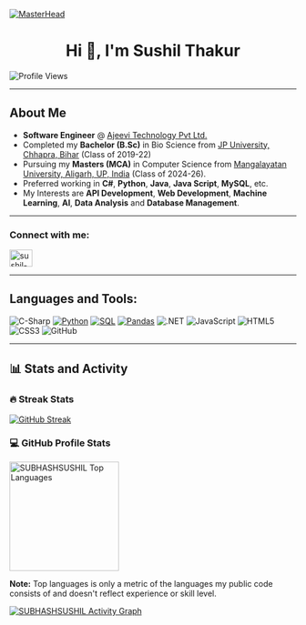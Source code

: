 <!--# Hello, I am Sushil Thakur 👋  -->
[![MasterHead](https://visme.co/blog/wp-content/uploads/2019/10/animated-presentation-software-header.gif)]()

<h1 align="center">Hi 👋, I'm Sushil Thakur</h1>
<!--<a href="https://git.io/typing-svg"><img src="https://readme-typing-svg.demolab.com?font=Sixtyfour&size=31&pause=1000&color=8149FF&background=6E40FF00&center=true&vCenter=true&width=2450&height=125&lines=Data+Intelligence+Associate+and+Azure+Data+Engineer;Specializing+in+AML%2C+Cybersecurity%2C+and+Risk+management;Expertise+in+Python%2C+SQL%2C+R%2C+and+advanced+analytics+tools+like+Tableau+and+SAS" alt="Typing SVG" /></a>-->

![Profile Views](https://komarev.com/ghpvc/?username=SUBHASHSUSHIL&color=blue)

---

## About Me  
- **Software Engineer** @ [Ajeevi Technology Pvt Ltd.](https://ajeevi.com)
- Completed my  **Bachelor (B.Sc)** in Bio Science from [JP University, Chhapra, Bihar](https://jpv.ac.in) (Class of 2019-22)
- Pursuing  my **Masters (MCA)** in Computer Science from [Mangalayatan University, Aligarh, UP, India](https://www.mangalayatan.in/) (Class of 2024-26).  
- Preferred working in **C#**, **Python**, **Java**, **Java Script**, **MySQL**,   etc.  
- My Interests are **API Development**, **Web Development**, **Machine Learning**, **AI**, **Data Analysis** and **Database Management**.  

---
<h3 align="left">Connect with me:</h3>
<p align="left">
<a href="https:/www.linkedin.com/in/sushil-thakur-6529a72a2/" target="blank"><img align="center" src="https://raw.githubusercontent.com/rahuldkjain/github-profile-readme-generator/master/src/images/icons/Social/linked-in-alt.svg" alt="sushil-thakur" height="30" width="40" /></a>
</p>

---

## Languages and Tools:
![C-Sharp](https://img.shields.io/badge/-CSharp-3776AB?style=flat&logo=C#&logoColor=white)
<a href="https://github.com/search?q=user%3ASUBHASHSUSHIL+language%3Apython"><img alt="Python" src="https://img.shields.io/badge/Python-14354C.svg?logo=python&logoColor=white"></a>
<a href="https://github.com/search?q=user%3ASUBHASHSUSHIL+language%3Asql"><img alt="SQL" src="https://custom-icon-badges.demolab.com/badge/SQL-025E8C.svg?logo=database&logoColor=white"></a>
<a href="https://github.com/search?q=user%3ASUBHASHSUSHIL+tool%3Apandas"><img alt="Pandas" src="https://img.shields.io/badge/Pandas-150458.svg?logo=pandas&logoColor=white"></a>
![.NET](https://img.shields.io/badge/-.Net-092E20?style=flat&logo=C#&logoColor=white)
![JavaScript](https://img.shields.io/badge/-JavaScript-F7DF1E?style=flat&logo=javascript&logoColor=black)
![HTML5](https://img.shields.io/badge/-HTML5-E34F26?style=flat&logo=html5&logoColor=white)
![CSS3](https://img.shields.io/badge/-CSS3-1572B6?style=flat&logo=css3&logoColor=white)
![GitHub](https://img.shields.io/badge/-GitHub-181717?style=flat&logo=github&logoColor=white)

---

<!--## 📫 Reach Out to Me:
[![GitHub](https://img.shields.io/badge/GitHub-181717?style=flat&logo=github&logoColor=white)](https://github.com/SUBHASHSUSHIL)
[![LinkedIn](https://img.shields.io/badge/LinkedIn-0077B5?style=flat&logo=linkedin&logoColor=white)](https://www.linkedin.com/in/sushil-kumar-thakur-6529a72a2)
[![Medium](https://img.shields.io/badge/Medium-12100E?style=flat&logo=medium&logoColor=white)](https://medium.com/@your-username)

-->

<!--## 📊 GitHub Stats:
![Sushil Thakur GitHub Stats](https://github-readme-stats.vercel.app/api?username=SUBHASHSUSHIL&show_icons=true&theme=radical)

---

## 🔥 Most Used Languages:
![Top Languages](https://github-readme-stats.vercel.app/api/top-langs/?username=SUBHASHSUSHIL&layout=compact&theme=radical)-->




  <summary><h2>📊 Stats and Activity</h2></summary>

  <h3>🔥 Streak Stats</h3>

  <!-- GitHub Readme Streak Stats - https://github.com/DenverCoder1/github-readme-streak-stats -->
  <p>
    <a href="https://git.io/streak-stats"><img src="https://github-readme-streak-stats-eight.vercel.app?user=SUBHASHSUSHIL&theme=monokai-metallian&border_radius=5&short_numbers=true&card_width=500&card_height=199" alt="GitHub Streak" /></a>
  </p>

  <h3>💻 GitHub Profile Stats</h3>

  <a href="https://github-readme-stats.vercel.app/api/top-langs/?username=SUBHASHSUSHIL&theme=react&show_icons=true&hide_border=true&layout=compact&bg_color=1F222E&title_color=F85D7F&icon_color=F8D866">
  <img alt="SUBHASHSUSHIL Top Languages" 
       src="https://github-readme-stats.vercel.app/api/top-langs/?username=SUBHASHSUSHIL&theme=react&show_icons=true&hide_border=true&layout=compact&bg_color=1F222E&title_color=F85D7F&icon_color=F8D866" 
       height="192px" />
</a>


  <br/>

  <b>Note:</b> Top languages is only a metric of the languages my public code consists of and doesn't reflect experience or skill level.
  
  <!-- https://github.com/ashutosh00710/github-readme-activity-graph -->

  <a href="https://github.com/ashutosh00710/github-readme-activity-graph"><img alt="SUBHASHSUSHIL Activity Graph" src="https://github-readme-activity-graph.vercel.app/graph/?username=SUBHASHSUSHIL&bg_color=1F222E&color=F8D866&line=F85D7F&point=FFFFFF&hide_border=true" /></a>

